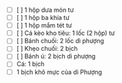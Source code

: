 

- [ ] [ ] 1 hộp dưa món tư  
- [ ] [ ] 1 hộp ba khía  tư 
- [ ] [ ] 1 hộp mắm tét  tư 
- [ ] [ ] Cá kèo kho tiêu: 1 lốc (2 hộp) tư 
- [ ] [ ] Bánh chuối: 2 lốc  dì phượng 
- [ ] [ ] Khẹo chuối: 2 bịch
- [ ] [ ] Bánh ú: 2 bịch dì phượng 
- [ ] Cá: 1 bịch 
- [ ] 1 bịch khô mực của dì Phượng